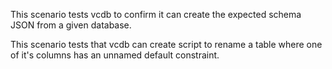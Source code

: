 This scenario tests vcdb to confirm it can create the expected schema JSON from a given database.

This scenario tests that vcdb can create script to rename a table where one of it's columns has an unnamed default constraint.